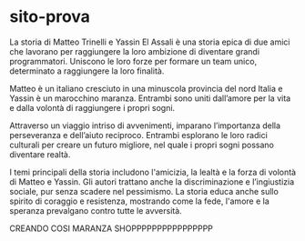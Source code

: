 # sito-prova


La storia di Matteo Trinelli e Yassin El Assali è una storia epica di due amici che lavorano per raggiungere la loro ambizione di diventare grandi programmatori. Uniscono le loro forze per formare un team unico, determinato a raggiungere la loro finalità.

Matteo è un italiano cresciuto in una minuscola provincia del nord Italia e Yassin è un marocchino maranza. Entrambi sono uniti dall’amore per la vita e dalla volontà di raggiungere i propri sogni.

Attraverso un viaggio intriso di avvenimenti, imparano l’importanza della perseveranza e dell’aiuto reciproco. Entrambi esplorano le loro radici culturali per creare un futuro migliore, nel quale i propri sogni possano diventare realtà.

I temi principali della storia includono l'amicizia, la lealtà e la forza di volontà di Matteo e Yassin. Gli autori trattano anche la discriminazione e l’ingiustizia sociale, pur senza scadere nel pessimismo. La storia educa anche sullo spirito di coraggio e resistenza, mostrando come la fede, l'amore e la speranza prevalgano contro tutte le avversità.

CREANDO COSI MARANZA SHOPPPPPPPPPPPPPPPP